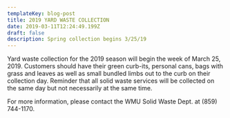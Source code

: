 ```yaml
---
templateKey: blog-post
title: 2019 YARD WASTE COLLECTION
date: 2019-03-11T12:24:49.199Z
draft: false
description: Spring collection begins 3/25/19
---
```

Yard waste collection for the 2019 season will begin the week of March 25, 2019.  Customers should have their green curb-its, personal cans, bags with grass and leaves as well as small bundled limbs out to the curb on their collection day.  Reminder that all solid waste services will be collected on the same day but not necessarily at the same time.

For more information, please contact the WMU Solid Waste Dept. at (859) 744-1170.
